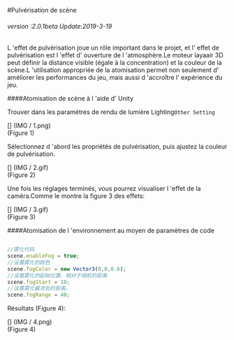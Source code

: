 #Pulvérisation de scène

###### *version :2.0.1beta   Update:2019-3-19*

L 'effet de pulvérisation joue un rôle important dans le projet, et l' effet de pulvérisation est l 'effet d' ouverture de l 'atmosphère.Le moteur layaair 3D peut définir la distance visible (égale à la concentration) et la couleur de la scène.L 'utilisation appropriée de la atomisation permet non seulement d' améliorer les performances du jeu, mais aussi d 'accroître l' expérience du jeu.

####Atomisation de scène à l 'aide d' Unity

Trouver dans les paramètres de rendu de lumière Lighting`Other Setting` 

[] (IMG / 1.png) <br > (Figure 1)

Sélectionnez d 'abord les propriétés de pulvérisation, puis ajustez la couleur de pulvérisation.

[] (IMG / 2.gif) <br > (Figure 2)

Une fois les réglages terminés, vous pourrez visualiser l 'effet de la caméra.Comme le montre la figure 3 des effets:

[] (IMG / 3.gif) <br > (Figure 3)

####Atomisation de l 'environnement au moyen de paramètres de code


```typescript

//雾化代码
scene.enableFog = true;
//设置雾化的颜色
scene.fogColor = new Vector3(0,0,0.6);
//设置雾化的起始位置，相对于相机的距离
scene.fogStart = 10;
//设置雾化最浓处的距离。
scene.fogRange = 40;
```


Résultats (Figure 4):

[] (IMG / 4.png) <br > (Figure 4)


